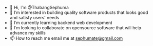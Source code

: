 - 👋 Hi, I’m @ThabangSephuma
- 👀 I’m interested in building quality software products that looks good and satisfy users' needs
- 🌱 I’m currently learning backend web development
- 💞️ I’m looking to collaborate on opensource software that will help advance my skills
- 📫 How to reach me email me at sephumate@gmail.com

